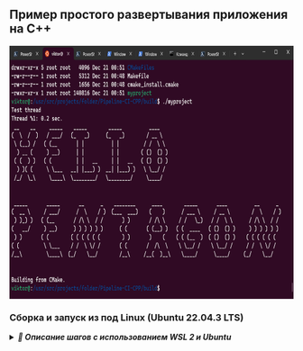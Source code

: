 ## Пример простого развертывания приложения на C++

<img align="center" width="880" height="450" src="print_screen/Hello.png" alt="Пример работы данного кода"/>


### Сборка и запуск из под Linux (Ubuntu 22.04.3 LTS)

<details> <summary><b><i>🤯 Описание шагов с использованием WSL 2 и Ubuntu</i></b></summary>
  
_Создать новую папку, чтобы снести потом_
~~~bash
sudo mkdir new_folder && cd new_folder/
~~~

_Склонировать репозиторий_
~~~bash
sudo git clone https://github.com/Vik154/Pipeline-CI-CPP.git
~~~

_Перейти в репозиторий, создать папку "build" и перейти в неё_
~~~bash
cd Pipeline-CI-CPP/ && sudo mkdir build && cd build/
~~~

_Внутри папки "build" сконфигурировать файлы с помощью CMake_
~~~bash
sudo cmake ..
~~~

_Всё также внутри папки "build" собрать проект_
~~~bash
sudo cmake --build .
~~~

_Запустить_
~~~bash
./myproject
~~~
</details>
